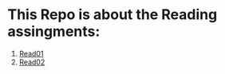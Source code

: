 # This Repo is about the Reading assingments:
1. [Read01](https://omar-rawajfi.github.io/reading-notes-/read01)
2. [Read02](https://omar-rawajfi.github.io/reading-notes-/read01)
